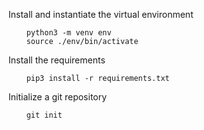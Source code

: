 Install and instantiate the virtual environment

        python3 -m venv env
        source ./env/bin/activate
    
Install the requirements

        pip3 install -r requirements.txt


Initialize a git repository

        git init